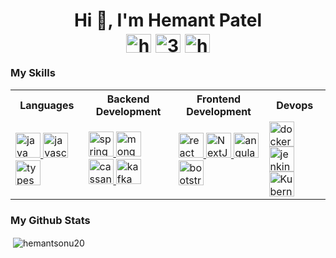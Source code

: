 <h1>
  <div align="center">Hi 👋, I'm Hemant Patel</div>
  <div align="center">
    <a href="https://linkedin.com/in/hemantsonu20" target="blank"><img align="center" src="https://cdn.jsdelivr.net/npm/simple-icons@3.0.1/icons/linkedin.svg" alt="hemantsonu20" height="30" width="40" /></a>
    <a href="https://stackoverflow.com/users/3295987" target="blank"><img align="center" src="https://cdn.jsdelivr.net/npm/simple-icons@3.0.1/icons/stackoverflow.svg" alt="3295987" height="30" width="40" /></a>
    <a href="https://www.hackerrank.com/hemantsonu20" target="blank"><img align="center" src="https://cdn.jsdelivr.net/npm/simple-icons@3.0.1/icons/hackerrank.svg" alt="hemantsonu20" height="30" width="40" /></a>
    <!-- <a href="https://dev.to/hemantsonu20" target="blank"><img align="center" src="https://cdn.jsdelivr.net/npm/simple-icons@3.0.1/icons/dev-dot-to.svg" alt="hemantsonu20" height="30" width="40" /></a> -->
    <!-- <a href="https://twitter.com/hemantsonu20" target="blank"><img align="center" src="https://cdn.jsdelivr.net/npm/simple-icons@3.0.1/icons/twitter.svg" alt="hemantsonu20" height="30" width="40" /></a> -->
  </div>
</h1>
<h3>My Skills</h3>
<table>
  <tbody>
    <tr>
      <th>Languages</th>
      <th>Backend Development</th>
      <th>Frontend Development</th>
      <th>Devops</th>
    </tr>
    <tr>
      <td>
        <a href="https://www.java.com" target="_blank">
          <img src="https://cdn.jsdelivr.net/gh/devicons/devicon/icons/java/java-original-wordmark.svg" alt="java" width="40" height="40" />
        </a>
        <a href="https://developer.mozilla.org/en-US/docs/Web/JavaScript" target="_blank">
          <img src="https://cdn.jsdelivr.net/gh/devicons/devicon/icons/javascript/javascript-original.svg" alt="javascript" width="40" height="40" />
        </a>
        <a href="https://www.typescriptlang.org/" target="_blank">
          <img src="https://cdn.jsdelivr.net/gh/devicons/devicon/icons/typescript/typescript-original.svg" alt="typescript" width="40" height="40" />
        </a>
      </td>
      <td>
        <a href="https://spring.io" target="_blank"> <img src="https://www.vectorlogo.zone/logos/springio/springio-icon.svg" alt="spring" width="40" height="40" />
        <a href="https://www.mongodb.com/" target="_blank"> <img src="https://cdn.jsdelivr.net/gh/devicons/devicon/icons/mongodb/mongodb-original-wordmark.svg" alt="mongodb" width="40" height="40" /> </a>
        <a href="https://cassandra.apache.org/" target="_blank"> <img src="https://www.vectorlogo.zone/logos/apache_cassandra/apache_cassandra-icon.svg" alt="cassandra" width="40" height="40" /> </a>
        <a href="https://kafka.apache.org/" target="_blank"> <img src="https://www.vectorlogo.zone/logos/apache_kafka/apache_kafka-icon.svg" alt="kafka" width="40" height="40" /> </a>
      </td>
      <td>
        <a href="https://reactjs.org/" target="_blank"> <img src="https://cdn.jsdelivr.net/gh/devicons/devicon/icons/react/react-original-wordmark.svg" alt="react" width="40" height="40" /> </a>
        <a href="https://nextjs.org/" target="_blank"> <img src="https://cdn.jsdelivr.net/gh/devicons/devicon/icons/nextjs/nextjs-original-wordmark.svg" alt="NextJS" width="40" height="40" /> </a>
        <a href="https://angular.io" target="_blank"> <img src="https://cdn.jsdelivr.net/gh/devicons/devicon/icons/angularjs/angularjs-original.svg" alt="angularjs" width="40" height="40" /> </a>
        <a href="https://getbootstrap.com" target="_blank"> <img src="https://cdn.jsdelivr.net/gh/devicons/devicon/icons/bootstrap/bootstrap-plain.svg" alt="bootstrap" width="40" height="40" /> </a>
      </td>
      <td>
        <a href="https://www.docker.com/" target="_blank"> <img src="https://cdn.jsdelivr.net/gh/devicons/devicon/icons/docker/docker-original-wordmark.svg" alt="docker" width="40" height="40" /> </a>
        <a href="https://www.jenkins.io" target="_blank"> <img src="https://www.vectorlogo.zone/logos/jenkins/jenkins-icon.svg" alt="jenkins" width="40" height="40" /> </a>
        <a href="https://kubernetes.io/" target="_blank"> <img src="https://cdn.jsdelivr.net/gh/devicons/devicon/icons/kubernetes/kubernetes-plain-wordmark.svg" alt="Kubernetes" width="40" height="40" /> </a>
      </td>
    </tr>
  </tbody>
</table>

<!-- <p><img align="left" src="https://github-readme-stats.vercel.app/api?username=hemantsonu20&show_icons=true&hide_rank=true&custom_title=Hemant%27s%20Github%20Stats" alt="hemantsonu20" /></p> -->

<h3>My Github Stats</h3>
<p>&nbsp;<img align="center" src="https://github-readme-stats.vercel.app/api/top-langs/?username=hemantsonu20&layout=compact&hide=antlr&theme=vue" alt="hemantsonu20" /></p>

<!--
[![Stackoverflow](https://img.shields.io/badge/Stack_Overflow-grey?logo=stackoverflow)](https://stackoverflow.com/users/3295987/pratapi-hemant-patel)
[![Linkedin Profile](https://img.shields.io/badge/Linkedin-%230077B5.svg?logo=linkedin&logoColor=white)](https://www.linkedin.com/in/hemantsonu20/)
**hemantsonu20/hemantsonu20** is a ✨ _special_ ✨ repository because its `README.md` (this file) appears on your GitHub profile.

Here are some ideas to get you started:

- 🔭 I’m currently working on ...
- 🌱 I’m currently learning ...
- 👯 I’m looking to collaborate on ...
- 🤔 I’m looking for help with ...
- 💬 Ask me about ...
- 📫 How to reach me: ...
- 😄 Pronouns: ...
- ⚡ Fun fact: ...
-->

